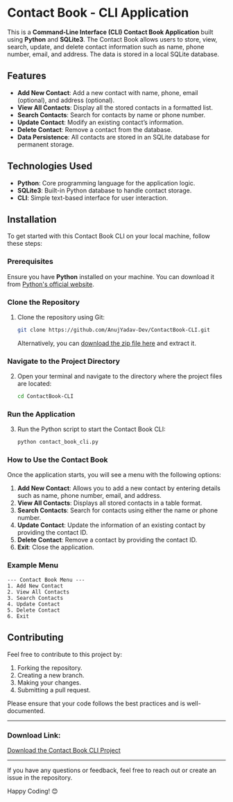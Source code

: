 
# Contact Book - CLI Application

This is a **Command-Line Interface (CLI) Contact Book Application** built using **Python** and **SQLite3**. The Contact Book allows users to store, view, search, update, and delete contact information such as name, phone number, email, and address. The data is stored in a local SQLite database.

## Features

- **Add New Contact**: Add a new contact with name, phone, email (optional), and address (optional).
- **View All Contacts**: Display all the stored contacts in a formatted list.
- **Search Contacts**: Search for contacts by name or phone number.
- **Update Contact**: Modify an existing contact’s information.
- **Delete Contact**: Remove a contact from the database.
- **Data Persistence**: All contacts are stored in an SQLite database for permanent storage.

## Technologies Used

- **Python**: Core programming language for the application logic.
- **SQLite3**: Built-in Python database to handle contact storage.
- **CLI**: Simple text-based interface for user interaction.

## Installation

To get started with this Contact Book CLI on your local machine, follow these steps:

### Prerequisites

Ensure you have **Python** installed on your machine. You can download it from [Python's official website](https://www.python.org/downloads/).

### Clone the Repository

1. Clone the repository using Git:

    ```bash
    git clone https://github.com/AnujYadav-Dev/ContactBook-CLI.git
    ```

    Alternatively, you can [download the zip file here](https://github.com/AnujYadav-Dev/ContactBook-CLI/archive/refs/heads/main.zip) and extract it.

### Navigate to the Project Directory

2. Open your terminal and navigate to the directory where the project files are located:

    ```bash
    cd ContactBook-CLI
    ```

### Run the Application

3. Run the Python script to start the Contact Book CLI:

    ```bash
    python contact_book_cli.py
    ```

### How to Use the Contact Book

Once the application starts, you will see a menu with the following options:

1. **Add New Contact**: Allows you to add a new contact by entering details such as name, phone number, email, and address.
2. **View All Contacts**: Displays all stored contacts in a table format.
3. **Search Contacts**: Search for contacts using either the name or phone number.
4. **Update Contact**: Update the information of an existing contact by providing the contact ID.
5. **Delete Contact**: Remove a contact by providing the contact ID.
6. **Exit**: Close the application.

### Example Menu

```
--- Contact Book Menu ---
1. Add New Contact
2. View All Contacts
3. Search Contacts
4. Update Contact
5. Delete Contact
6. Exit
```

## Contributing

Feel free to contribute to this project by:

1. Forking the repository.
2. Creating a new branch.
3. Making your changes.
4. Submitting a pull request.

Please ensure that your code follows the best practices and is well-documented.

---

### Download Link:

[Download the Contact Book CLI Project](https://github.com/AnujYadav-Dev/ContactBook-CLI/archive/refs/heads/main.zip)

---

If you have any questions or feedback, feel free to reach out or create an issue in the repository.

Happy Coding! 😊
